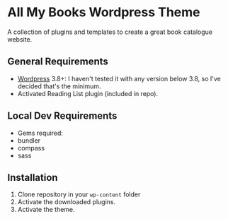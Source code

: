 # All My Books Wordpress Theme
A collection of plugins and templates to create a great book catalogue website.

## General Requirements
* [Wordpress](http://wordpress.org/download/) 3.8+: I haven't tested it with any version below 3.8, so I've decided that's the minimum.
* Activated Reading List plugin (included in repo).

## Local Dev Requirements
* Gems required:
 * bundler
 * compass
 * sass

## Installation
1. Clone repository in your `wp-content` folder
2. Activate the downloaded plugins.
3. Activate the theme.
